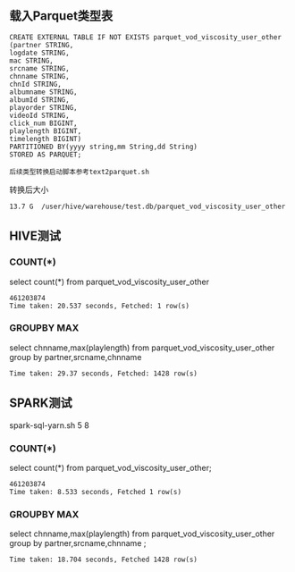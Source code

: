 ## 载入Parquet类型表
```
CREATE EXTERNAL TABLE IF NOT EXISTS parquet_vod_viscosity_user_other
(partner STRING,
logdate STRING,
mac STRING,
srcname STRING,
chnname STRING,
chnId STRING,
albumname STRING,
albumId STRING,
playorder STRING,
videoId STRING,
click_num BIGINT,
playlength BIGINT,
timelength BIGINT)
PARTITIONED BY(yyyy string,mm String,dd String)
STORED AS PARQUET;
```

``后续类型转换启动脚本参考text2parquet.sh``

转换后大小
```
13.7 G  /user/hive/warehouse/test.db/parquet_vod_viscosity_user_other
```


## HIVE测试
### COUNT(*)
select count(*) from parquet_vod_viscosity_user_other
```
461203874
Time taken: 20.537 seconds, Fetched: 1 row(s)
```
### GROUPBY MAX
select chnname,max(playlength) from parquet_vod_viscosity_user_other group by partner,srcname,chnname
```
Time taken: 29.37 seconds, Fetched: 1428 row(s)
```

## SPARK测试
spark-sql-yarn.sh 5 8
### COUNT(*)
select count(*) from parquet_vod_viscosity_user_other;
```
461203874
Time taken: 8.533 seconds, Fetched 1 row(s)
```

### GROUPBY MAX
select chnname,max(playlength) from parquet_vod_viscosity_user_other group by partner,srcname,chnname ;
```
Time taken: 18.704 seconds, Fetched 1428 row(s)
```